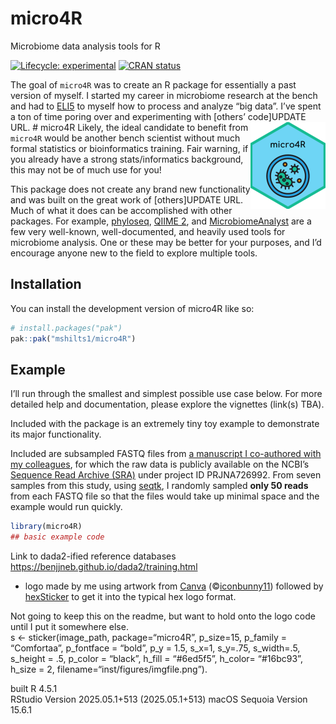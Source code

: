 
<!-- README.md is generated from README.Rmd. Please edit that file -->

# micro4R

Microbiome data analysis tools for R

<!-- badges: start -->

[![Lifecycle:
experimental](https://img.shields.io/badge/lifecycle-experimental-orange.svg)](https://lifecycle.r-lib.org/articles/stages.html#experimental)
[![CRAN
status](https://www.r-pkg.org/badges/version/micro4R)](https://CRAN.R-project.org/)
<!-- badges: end -->

The goal of `micro4R` was to create an R package for essentially a past
version of myself. I started my career in microbiome research at the
bench and had to
[ELI5](https://media0.giphy.com/media/v1.Y2lkPTc5MGI3NjExY3hrYzg1a2I2eGtuNWIwYTRqNDMzNGE0cWlkNGE5OXB4ZHV1YXY4dCZlcD12MV9pbnRlcm5hbF9naWZfYnlfaWQmY3Q9Zw/WsNbxuFkLi3IuGI9NU/giphy.gif)
to myself how to process and analyze “big data”. I’ve spent a ton of
time poring over and experimenting with \[others’ code\]UPDATE URL. \#
micro4R
<a href="https://mshilts1.github.io/micro4R/"><img src="man/figures/logo.png" align="right" height="139" alt="micro4R website" /></a>
Likely, the ideal candidate to benefit from `micro4R` would be another
bench scientist without much formal statistics or bioinformatics
training. Fair warning, if you already have a strong stats/informatics
background, this may not be of much use for you!

This package does not create any brand new functionality and was built
on the great work of \[others\]UPDATE URL. Much of what it does can be
accomplished with other packages. For example,
[phyloseq](https://bioconductor.org/packages/release/bioc/html/phyloseq.html),
[QIIME 2](https://qiime2.org), and
[MicrobiomeAnalyst](https://www.microbiomeanalyst.ca) are a few very
well-known, well-documented, and heavily used tools for microbiome
analysis. One or these may be better for your purposes, and I’d
encourage anyone new to the field to explore multiple tools.

## Installation

You can install the development version of micro4R like so:

``` r
# install.packages("pak")
pak::pak("mshilts1/micro4R")
```

## Example

I’ll run through the smallest and simplest possible use case below. For
more detailed help and documentation, please explore the vignettes
(link(s) TBA).

Included with the package is an extremely tiny toy example to
demonstrate its major functionality.

Included are subsampled FASTQ files from [a manuscript I co-authored
with my colleagues](https://pmc.ncbi.nlm.nih.gov/articles/PMC8819187/),
for which the raw data is publicly available on the NCBI’s [Sequence
Read Archive (SRA)](https://www.ncbi.nlm.nih.gov/bioproject/PRJNA726992)
under project ID PRJNA726992. From seven samples from this study, using
[seqtk](https://github.com/lh3/seqtk), I randomly sampled **only 50
reads** from each FASTQ file so that the files would take up minimal
space and the example would run quickly.

``` r
library(micro4R)
## basic example code
```

Link to dada2-ified reference databases
<https://benjjneb.github.io/dada2/training.html>

- logo made by me using artwork from [Canva](https://www.canva.com/)
  (©[iconbunny11](https://www.canva.com/p/id/BAClqvm1MBE/)) followed by
  [hexSticker](https://github.com/GuangchuangYu/hexSticker) to get it
  into the typical hex logo format.

Not going to keep this on the readme, but want to hold onto the logo
code until I put it somewhere else.  
s \<- sticker(image_path, package=“micro4R”, p_size=15, p_family =
“Comfortaa”, p_fontface = “bold”, p_y = 1.5, s_x=1, s_y=.75, s_width=.5,
s_height = .5, p_color = “black”, h_fill = “\#6ed5f5”, h_color=
“\#16bc93”, h_size = 2, filename=“inst/figures/imgfile.png”).

built R 4.5.1  
RStudio Version 2025.05.1+513 (2025.05.1+513) macOS Sequoia Version
15.6.1
